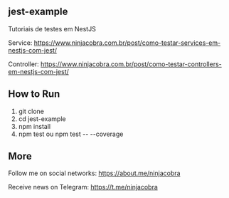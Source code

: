 ## jest-example
Tutoriais de testes em NestJS

Service: https://www.ninjacobra.com.br/post/como-testar-services-em-nestjs-com-jest/

Controller: https://www.ninjacobra.com.br/post/como-testar-controllers-em-nestjs-com-jest/

## How to Run

1. git clone
2. cd jest-example
3. npm install
4. npm test ou npm test -- --coverage

## More

Follow me on social networks: https://about.me/ninjacobra

Receive news on Telegram: https://t.me/ninjacobra